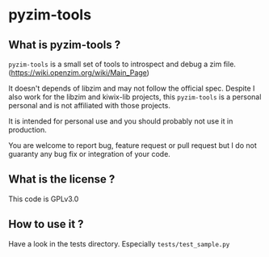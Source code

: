 # pyzim-tools

## What is pyzim-tools ?

`pyzim-tools` is a small set of tools to introspect and debug a zim file.
(https://wiki.openzim.org/wiki/Main_Page)

It doesn't depends of libzim and may not follow the official spec.
Despite I also work for the libzim and kiwix-lib projects, this `pyzim-tools` is
a personal personal and is not affiliated with those projects.

It is intended for personal use and you should probably not use it in
production.

You are welcome to report bug, feature request or pull request but I do not
guaranty any bug fix or integration of your code.

## What is the license ?

This code is GPLv3.0

## How to use it ?

Have a look in the tests directory.
Especially `tests/test_sample.py`
